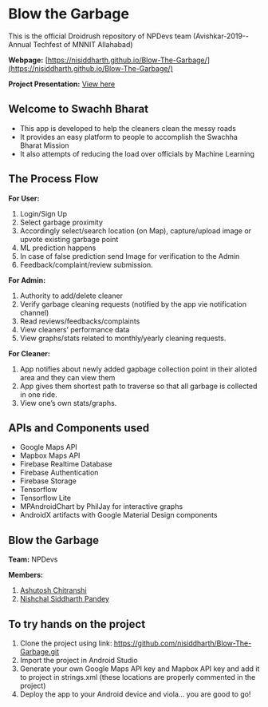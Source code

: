 # Blow the Garbage
This is the official Droidrush repository of NPDevs team (Avishkar-2019--Annual Techfest of MNNIT Allahabad) 

**Webpage:** [https://nisiddharth.github.io/Blow-The-Garbage/](https://nisiddharth.github.io/Blow-The-Garbage/)

**Project Presentation:** [View here](https://github.com/nisiddharth/Blow-The-Garbage/blob/master/BlowTheGarbage.pdf)

## Welcome to Swachh Bharat
- This app is developed to help the cleaners clean the messy roads
- It provides an easy platform to people to accomplish the Swachha Bharat Mission
- It also attempts of reducing the load over officials by Machine Learning

## The Process Flow
**For User:**
1. Login/Sign Up
2. Select garbage proximity
3. Accordingly select/search location (on Map), capture/upload image or upvote existing garbage point
4. ML prediction happens
5. In case of false prediction send Image for verification to the Admin
6. Feedback/complaint/review submission.

**For Admin:**
1. Authority to add/delete cleaner
2. Verify garbage cleaning requests (notified by the app vie notification channel)
3. Read reviews/feedbacks/complaints
4. View cleaners’ performance data
5. View graphs/stats related to monthly/yearly cleaning requests.

**For Cleaner:**
1. App notifies about newly added gapbage collection point in their alloted area and they can view them
2. App gives them shortest path to traverse so that all garbage is collected in one ride.
3. View one’s own stats/graphs.

## APIs and Components used
- Google Maps API
- Mapbox Maps API
- Firebase Realtime Database
- Firebase Authentication
- Firebase Storage
- Tensorflow
- Tensorflow Lite
- MPAndroidChart by PhilJay for interactive graphs
- AndroidX artifacts with Google Material Design components

## Blow the Garbage
**Team:** NPDevs

**Members:**
1. [Ashutosh Chitranshi](https://github.com/ashu12chi/)
2. [Nishchal Siddharth Pandey](https://github.com/nisiddharth/)

## To try hands on the project
1. Clone the project using link: https://github.com/nisiddharth/Blow-The-Garbage.git
2. Import the project in Android Studio
3. Generate your own Google Maps API key and Mapbox API key and add it to project in strings.xml (these locations are properly commented in the project)
4. Deploy the app to your Android device and viola... you are good to go!
